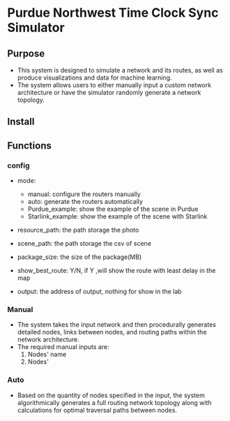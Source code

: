 # Purdue Northwest Time Clock Sync Simulator


## Purpose

- This system is designed to simulate a network and its routes, as well as produce visualizations and data for machine learning.
- The system allows users to either manually input a custom network architecture or have the simulator randomly generate a network topology.

## Install

## Functions

### config

- mode:
  - manual: configure the routers manually
  - auto: generate the routers automatically
  - Purdue_example: show the example of the scene in Purdue
  - Starlink_example: show the example of the scene with Starlink

- resource_path: the path storage the photo

- scene_path: the path storage the csv of scene
- package_size: the size of the package(MB)

- show_best_route: Y/N, if Y ,will show the route with least delay in the map
- output: the address of output, nothing for show in the lab

### Manual

- The system takes the input network and then procedurally generates detailed nodes, links between nodes, and routing paths within the network architecture.
- The required manual inputs are:
  1. Nodes' name
  2. Nodes' 

### Auto

- Based on the quantity of nodes specified in the input, the system algorithmically generates a full routing network topology along with calculations for optimal traversal paths between nodes.